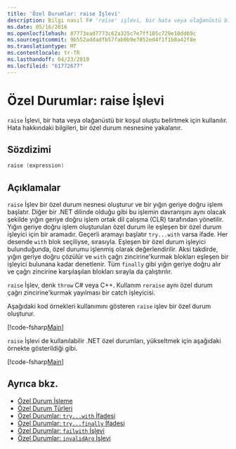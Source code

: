 ```yaml
---
title: 'Özel Durumlar: raise İşlevi'
description: Bilgi nasıl F# 'raise' işlevi, bir hata veya olağanüstü bir koşul oluştu belirtmek için kullanılır.
ms.date: 05/16/2016
ms.openlocfilehash: 87773ead7773c62a325c7e7ff105c729e10dd69c
ms.sourcegitcommit: 9b552addadfb57fab0b9e7852ed4f1f1b8a42f8e
ms.translationtype: MT
ms.contentlocale: tr-TR
ms.lasthandoff: 04/23/2019
ms.locfileid: "61772677"
---
```

# <a name="exceptions-the-raise-function"></a>Özel Durumlar: raise İşlevi

`raise` İşlevi, bir hata veya olağanüstü bir koşul oluştu belirtmek için kullanılır. Hata hakkındaki bilgileri, bir özel durum nesnesine yakalanır.

## <a name="syntax"></a>Sözdizimi

```fsharp
raise (expression)
```

## <a name="remarks"></a>Açıklamalar

`raise` İşlev bir özel durum nesnesi oluşturur ve bir yığın geriye doğru işlem başlatır. Diğer bir .NET dilinde olduğu gibi bu işlemin davranışını aynı olacak şekilde yığın geriye doğru işlem ortak dil çalışma (CLR) tarafından yönetilir. Yığın geriye doğru işlem oluşturulan özel durum ile eşleşen bir özel durum işleyici için bir aramadır. Geçerli aramayı başlatır `try...with` varsa ifade. Her desende `with` blok seçiliyse, sırasıyla. Eşleşen bir özel durum işleyici bulunduğunda, özel durumu işlenmiş olarak değerlendirilir. Aksi takdirde, yığın geriye doğru çözülür ve `with` çağrı zincirine'kurmak blokları eşleşen bir işleyici bulunana kadar denetlenir. Tüm `finally` gibi yığın geriye doğru alır ve çağrı zincirine karşılaşılan blokları sırayla da çalıştırılır.

`raise` İşlev, denk `throw` C# veya C++. Kullanım `reraise` aynı özel durum çağrı zincirine'kurmak yayılması bir catch işleyicisi.

Aşağıdaki kod örnekleri kullanımını gösteren `raise` işlev bir özel durum oluşturur.

[!code-fsharp[Main](../../../../samples/snippets/fsharp/lang-ref-2/snippet5801.fs)]

`raise` İşlevi de kullanılabilir .NET özel durumları, yükseltmek için aşağıdaki örnekte gösterildiği gibi.

[!code-fsharp[Main](../../../../samples/snippets/fsharp/lang-ref-2/snippet5802.fs)]

## <a name="see-also"></a>Ayrıca bkz.

- [Özel Durum İşleme](index.md)
- [Özel Durum Türleri](exception-types.md)
- [Özel Durumlar: `try...with` İfadesi](the-try-with-expression.md)
- [Özel Durumlar: `try...finally` İfadesi](the-try-finally-expression.md)
- [Özel Durumlar: `failwith` İşlevi](the-failwith-function.md)
- [Özel Durumlar: `invalidArg` İşlevi](the-invalidArg-function.md)